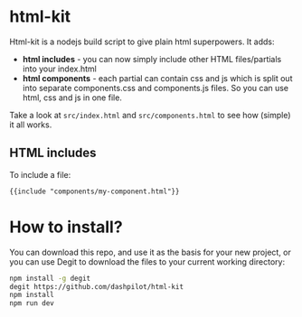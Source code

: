 # html-kit

Html-kit is a nodejs build script to give plain html superpowers. It adds:

-   **html includes** - you can now simply include other HTML files/partials into your index.html
-   **html components** - each partial can contain css and js which is split out into separate components.css and components.js files. So you can use html, css and js in one file.

Take a look at `src/index.html` and `src/components.html` to see how (simple) it all works.

## HTML includes

To include a file:

```
{{include "components/my-component.html"}}
```

# How to install?

You can download this repo, and use it as the basis for your new project, or you can use Degit to download the files to your current working directory:

```bash
npm install -g degit
degit https://github.com/dashpilot/html-kit
npm install
npm run dev
```
